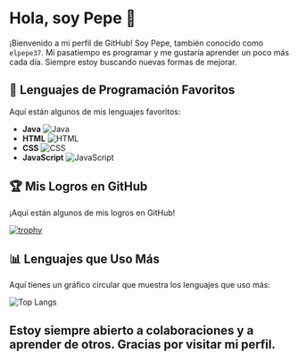 # Hola, soy Pepe 👋

¡Bienvenido a mi perfil de GitHub! Soy Pepe, también conocido como `elpepe37`. Mi pasatiempo es programar y me gustaría aprender un poco más cada día. Siempre estoy buscando nuevas formas de mejorar.

## 🌟 Lenguajes de Programación Favoritos

Aquí están algunos de mis lenguajes favoritos:

- **Java** ![Java](https://img.shields.io/badge/-Java-black?style=flat&logo=java&logoColor=white)
- **HTML** ![HTML](https://img.shields.io/badge/-HTML-E34F26?style=flat&logo=html5&logoColor=white)
- **CSS** ![CSS](https://img.shields.io/badge/-CSS-1572B6?style=flat&logo=css3&logoColor=white)
- **JavaScript** ![JavaScript](https://img.shields.io/badge/-JavaScript-F7DF1E?style=flat&logo=javascript&logoColor=black)

## 🏆 Mis Logros en GitHub

¡Aquí están algunos de mis logros en GitHub!

[![trophy](https://github-profile-trophy.vercel.app/?username=elpepe37)](https://github.com/ryo-ma/github-profile-trophy)

## 📊 Lenguajes que Uso Más

Aquí tienes un gráfico circular que muestra los lenguajes que uso más:

![Top Langs](https://github-readme-stats.vercel.app/api/top-langs/?username=elpepe37&layout=compact&theme=radical)

Estoy siempre abierto a colaboraciones y a aprender de otros. Gracias por visitar mi perfil.
---
